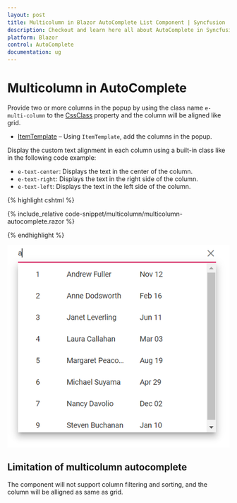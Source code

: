 ```yaml
---
layout: post
title: Multicolumn in Blazor AutoComplete List Component | Syncfusion
description: Checkout and learn here all about AutoComplete in Syncfusion Blazor AutoComplete component and more.
platform: Blazor
control: AutoComplete
documentation: ug
---
```


# Multicolumn in AutoComplete

Provide two or more columns in the popup by using the class name `e-multi-column` to the [CssClass](https://help.syncfusion.com/cr/blazor/Syncfusion.Blazor.DropDowns.SfDropDownList-2.html#Syncfusion_Blazor_DropDowns_SfDropDownList_2_CssClass) property  and the column will be aligned like grid.

* [ItemTemplate](https://blazor.syncfusion.com/documentation/autocomplete/templates#item-template) – Using `ItemTemplate`, add the columns in the popup.

Display the custom text alignment in each column using a built-in class like in the following code example:

* `e-text-center`: Displays the text in the center of the column.
* `e-text-right`: Displays the text in the right side of the column.
* `e-text-left`: Displays the text in the left side of the column.

{% highlight cshtml %}

{% include_relative code-snippet/multicolumn/multicolumn-autocomplete.razor %}

{% endhighlight %}

![Blazor AutoComplete with Multicolumn](./images/multicolumn/blazor_autocomplete_multicolumn.png)

## Limitation of multicolumn autocomplete

The component will not support column filtering and sorting, and the column will be alligned as same as grid.

